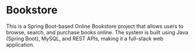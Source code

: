 # Bookstore
This is a Spring Boot-based Online Bookstore project that allows users to browse, search, and purchase books online. The system is built using Java (Spring Boot), MySQL, and REST APIs, making it a full-stack web application.
